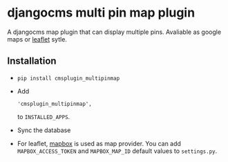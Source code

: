 # djangocms multi pin map plugin

A djangocms map plugin that can display multiple pins. Avaliable as google maps or [leaflet](http://leafletjs.com/) sytle.

## Installation

* ``pip install cmsplugin_multipinmap``

* Add

  ```
  'cmsplugin_multipinmap',
  ```

  to ``INSTALLED_APPS``.

* Sync the database

* For leaflet, [mapbox](https://www.mapbox.com/) is used as map provider. You can add ``MAPBOX_ACCESS_TOKEN`` and ``MAPBOX_MAP_ID`` default values to ``settings.py``.
